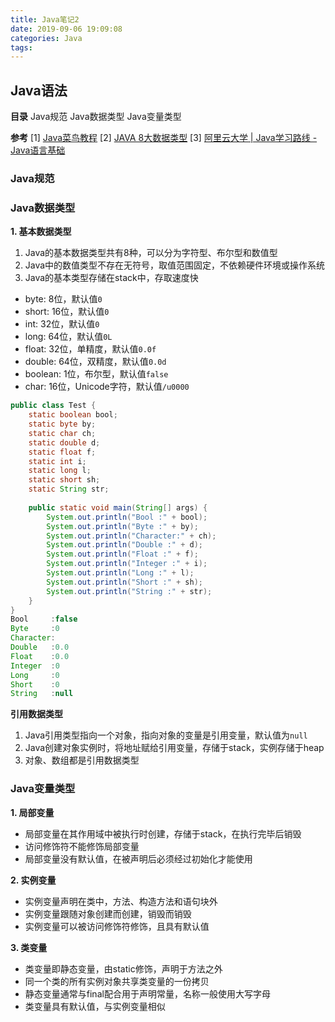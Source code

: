 ```yaml
---
title: Java笔记2
date: 2019-09-06 19:09:08
categories: Java
tags:
---
```

## Java语法
__目录__
Java规范
Java数据类型
Java变量类型

__参考__
[1] [Java菜鸟教程](https://www.runoob.com/java/java-tutorial.html) 
[2] [JAVA 8大数据类型](https://blog.csdn.net/qq_28328381/article/details/81163856)
[3] [阿里云大学 | Java学习路线 - Java语言基础](https://edu.aliyun.com/roadmap/java?spm=5176.13345299.1392477.3.63ddf153q7QkVf)


### Java规范



### Java数据类型
__1. 基本数据类型__
1. Java的基本数据类型共有8种，可以分为字符型、布尔型和数值型
2. Java中的数值类型不存在无符号，取值范围固定，不依赖硬件环境或操作系统
3. Java的基本类型存储在stack中，存取速度快
- byte: 8位，默认值`0`
- short: 16位，默认值`0`
- int: 32位，默认值`0`
- long: 64位，默认值`0L`
- float: 32位，单精度，默认值`0.0f`
- double: 64位，双精度，默认值`0.0d`
- boolean: 1位，布尔型，默认值`false`
- char: 16位，Unicode字符，默认值`/u0000`

<!-- more -->

```java
public class Test {
    static boolean bool;
    static byte by;
    static char ch;
    static double d;
    static float f;
    static int i;
    static long l;
    static short sh;
    static String str;
 
    public static void main(String[] args) {
        System.out.println("Bool :" + bool);
        System.out.println("Byte :" + by);
        System.out.println("Character:" + ch);
        System.out.println("Double :" + d);
        System.out.println("Float :" + f);
        System.out.println("Integer :" + i);
        System.out.println("Long :" + l);
        System.out.println("Short :" + sh);
        System.out.println("String :" + str);
    }
}
Bool     :false
Byte     :0
Character:
Double   :0.0
Float    :0.0
Integer  :0
Long     :0
Short    :0
String   :null
```

__引用数据类型__
1. Java引用类型指向一个对象，指向对象的变量是引用变量，默认值为`null`
2. Java创建对象实例时，将地址赋给引用变量，存储于stack，实例存储于heap
3. 对象、数组都是引用数据类型

### Java变量类型
__1. 局部变量__
- 局部变量在其作用域中被执行时创建，存储于stack，在执行完毕后销毁
- 访问修饰符不能修饰局部变量
- 局部变量没有默认值，在被声明后必须经过初始化才能使用

__2. 实例变量__
- 实例变量声明在类中，方法、构造方法和语句块外
- 实例变量跟随对象创建而创建，销毁而销毁
- 实例变量可以被访问修饰符修饰，且具有默认值

__3. 类变量__
- 类变量即静态变量，由static修饰，声明于方法之外
- 同一个类的所有实例对象共享类变量的一份拷贝
- 静态变量通常与final配合用于声明常量，名称一般使用大写字母
- 类变量具有默认值，与实例变量相似




